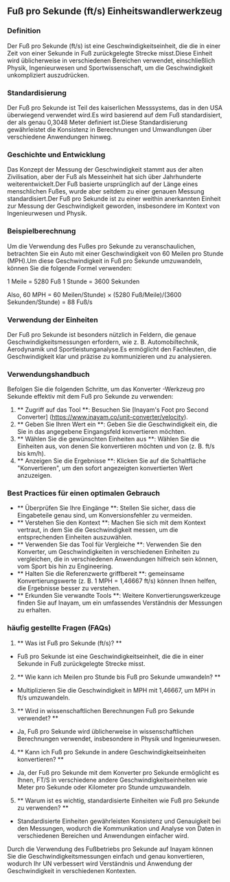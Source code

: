 ## Fuß pro Sekunde (ft/s) Einheitswandlerwerkzeug

### Definition
Der Fuß pro Sekunde (ft/s) ist eine Geschwindigkeitseinheit, die die in einer Zeit von einer Sekunde in Fuß zurückgelegte Strecke misst.Diese Einheit wird üblicherweise in verschiedenen Bereichen verwendet, einschließlich Physik, Ingenieurwesen und Sportwissenschaft, um die Geschwindigkeit unkompliziert auszudrücken.

### Standardisierung
Der Fuß pro Sekunde ist Teil des kaiserlichen Messsystems, das in den USA überwiegend verwendet wird.Es wird basierend auf dem Fuß standardisiert, der als genau 0,3048 Meter definiert ist.Diese Standardisierung gewährleistet die Konsistenz in Berechnungen und Umwandlungen über verschiedene Anwendungen hinweg.

### Geschichte und Entwicklung
Das Konzept der Messung der Geschwindigkeit stammt aus der alten Zivilisation, aber der Fuß als Messeinheit hat sich über Jahrhunderte weiterentwickelt.Der Fuß basierte ursprünglich auf der Länge eines menschlichen Fußes, wurde aber seitdem zu einer genauen Messung standardisiert.Der Fuß pro Sekunde ist zu einer weithin anerkannten Einheit zur Messung der Geschwindigkeit geworden, insbesondere im Kontext von Ingenieurwesen und Physik.

### Beispielberechnung
Um die Verwendung des Fußes pro Sekunde zu veranschaulichen, betrachten Sie ein Auto mit einer Geschwindigkeit von 60 Meilen pro Stunde (MPH).Um diese Geschwindigkeit in Fuß pro Sekunde umzuwandeln, können Sie die folgende Formel verwenden:

1 Meile = 5280 Fuß
1 Stunde = 3600 Sekunden

Also,
60 MPH = 60 Meilen/Stunde) × (5280 Fuß/Meile)/(3600 Sekunden/Stunde) = 88 Fuß/s

### Verwendung der Einheiten
Der Fuß pro Sekunde ist besonders nützlich in Feldern, die genaue Geschwindigkeitsmessungen erfordern, wie z. B. Automobiltechnik, Aerodynamik und Sportleistunganalyse.Es ermöglicht den Fachleuten, die Geschwindigkeit klar und präzise zu kommunizieren und zu analysieren.

### Verwendungshandbuch
Befolgen Sie die folgenden Schritte, um das Konverter -Werkzeug pro Sekunde effektiv mit dem Fuß pro Sekunde zu verwenden:
1. ** Zugriff auf das Tool **: Besuchen Sie [Inayam's Foot pro Second Converter] (https://www.inayam.co/unit-converter/velocity).
2. ** Geben Sie Ihren Wert ein **: Geben Sie die Geschwindigkeit ein, die Sie in das angegebene Eingangsfeld konvertieren möchten.
3. ** Wählen Sie die gewünschten Einheiten aus **: Wählen Sie die Einheiten aus, von denen Sie konvertieren möchten und von (z. B. ft/s bis km/h).
4. ** Anzeigen Sie die Ergebnisse **: Klicken Sie auf die Schaltfläche "Konvertieren", um den sofort angezeigten konvertierten Wert anzuzeigen.

### Best Practices für einen optimalen Gebrauch
- ** Überprüfen Sie Ihre Eingänge **: Stellen Sie sicher, dass die Eingabeteile genau sind, um Konversionsfehler zu vermeiden.
- ** Verstehen Sie den Kontext **: Machen Sie sich mit dem Kontext vertraut, in dem Sie die Geschwindigkeit messen, um die entsprechenden Einheiten auszuwählen.
- ** Verwenden Sie das Tool für Vergleiche **: Verwenden Sie den Konverter, um Geschwindigkeiten in verschiedenen Einheiten zu vergleichen, die in verschiedenen Anwendungen hilfreich sein können, vom Sport bis hin zu Engineering.
- ** Halten Sie die Referenzwerte griffbereit **: gemeinsame Konvertierungswerte (z. B. 1 MPH = 1,46667 ft/s) können Ihnen helfen, die Ergebnisse besser zu verstehen.
- ** Erkunden Sie verwandte Tools **: Weitere Konvertierungswerkzeuge finden Sie auf Inayam, um ein umfassendes Verständnis der Messungen zu erhalten.

### häufig gestellte Fragen (FAQs)

1. ** Was ist Fuß pro Sekunde (ft/s)? **
- Fuß pro Sekunde ist eine Geschwindigkeitseinheit, die die in einer Sekunde in Fuß zurückgelegte Strecke misst.

2. ** Wie kann ich Meilen pro Stunde bis Fuß pro Sekunde umwandeln? **
- Multiplizieren Sie die Geschwindigkeit in MPH mit 1,46667, um MPH in ft/s umzuwandeln.

3. ** Wird in wissenschaftlichen Berechnungen Fuß pro Sekunde verwendet? **
- Ja, Fuß pro Sekunde wird üblicherweise in wissenschaftlichen Berechnungen verwendet, insbesondere in Physik und Ingenieurwesen.

4. ** Kann ich Fuß pro Sekunde in andere Geschwindigkeitseinheiten konvertieren? **
- Ja, der Fuß pro Sekunde mit dem Konverter pro Sekunde ermöglicht es Ihnen, FT/S in verschiedene andere Geschwindigkeitseinheiten wie Meter pro Sekunde oder Kilometer pro Stunde umzuwandeln.

5. ** Warum ist es wichtig, standardisierte Einheiten wie Fuß pro Sekunde zu verwenden? **
- Standardisierte Einheiten gewährleisten Konsistenz und Genauigkeit bei den Messungen, wodurch die Kommunikation und Analyse von Daten in verschiedenen Bereichen und Anwendungen einfacher wird.

Durch die Verwendung des Fußbetriebs pro Sekunde auf Inayam können Sie die Geschwindigkeitsmessungen einfach und genau konvertieren, wodurch Ihr UN verbessert wird Verständnis und Anwendung der Geschwindigkeit in verschiedenen Kontexten.